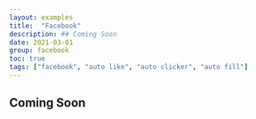 ```yaml
---
layout: examples
title:  "Facebook"
description: ## Coming Soon
date: 2021-03-01
group: facebook
toc: true
tags: ["facebook", "auto like", "auto clicker", "auto fill"]
---
```


## Coming Soon
